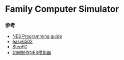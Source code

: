 # Family Computer Simulator

### 参考
* [NES Programming guide](http://wiki.nesdev.com/w/index.php/Programming_guide)
* [easy6502](https://skilldrick.github.io/easy6502/)
* [StepFC](https://github.com/dustpg/StepFC)
* [如何制作NES模拟器](https://blog.chaofan.io/archives/%E5%A6%82%E4%BD%95%E5%88%B6%E4%BD%9Cnes%E6%A8%A1%E6%8B%9F%E5%99%A8)
